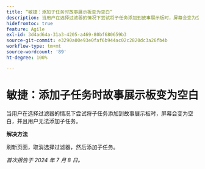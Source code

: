 ```yaml
---
title: “敏捷：添加子任务时故事展示板变为空白”
description: 当用户在选择过滤器的情况下尝试将子任务添加到故事展示板时，屏幕会变为空白，并且用户无法添加子任务。
hidefromtoc: true
feature: Agile
exl-id: 3d4ad64a-31a3-4205-a469-80bf680659b3
source-git-commit: e3290a00e93e0faf6b944ac02c2820dc3a26fb4b
workflow-type: tm+mt
source-wordcount: '89'
ht-degree: 100%

---
```


# 敏捷：添加子任务时故事展示板变为空白


<!--
>[!NOTE]
>
>This issue was fixed on July 18, 2024.
-->

当用户在选择过滤器的情况下尝试将子任务添加到故事展示板时，屏幕会变为空白，并且用户无法添加子任务。

**解决方法**

刷新页面，取消选择过滤器，然后添加子任务。

_首次报告于 2024 年 7 月 8 日。_

